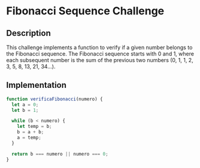 # Fibonacci Sequence Challenge

## Description

This challenge implements a function to verify if a given number belongs to the Fibonacci sequence. The Fibonacci sequence starts with 0 and 1, where each subsequent number is the sum of the previous two numbers (0, 1, 1, 2, 3, 5, 8, 13, 21, 34...).

## Implementation

```javascript
function verificaFibonacci(numero) {
  let a = 0;
  let b = 1;

  while (b < numero) {
    let temp = b;
    b = a + b;
    a = temp;
  }

  return b === numero || numero === 0;
}
```
